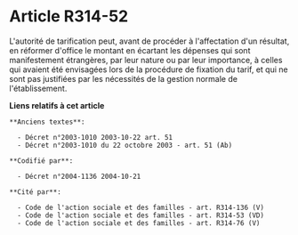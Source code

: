 # Article R314-52

L'autorité de tarification peut, avant de procéder à l'affectation d'un résultat, en réformer d'office le montant en écartant
les dépenses qui sont manifestement étrangères, par leur nature ou par leur importance, à celles qui avaient été envisagées
lors de la procédure de fixation du tarif, et qui ne sont pas justifiées par les nécessités de la gestion normale de
l'établissement.

**Liens relatifs à cet article**

	**Anciens textes**:

	  - Décret n°2003-1010 2003-10-22 art. 51
	  - Décret n°2003-1010 du 22 octobre 2003 - art. 51 (Ab)

	**Codifié par**:

	  - Décret n°2004-1136 2004-10-21

	**Cité par**:

	  - Code de l'action sociale et des familles - art. R314-136 (V)
	  - Code de l'action sociale et des familles - art. R314-53 (VD)
	  - Code de l'action sociale et des familles - art. R314-76 (V)
